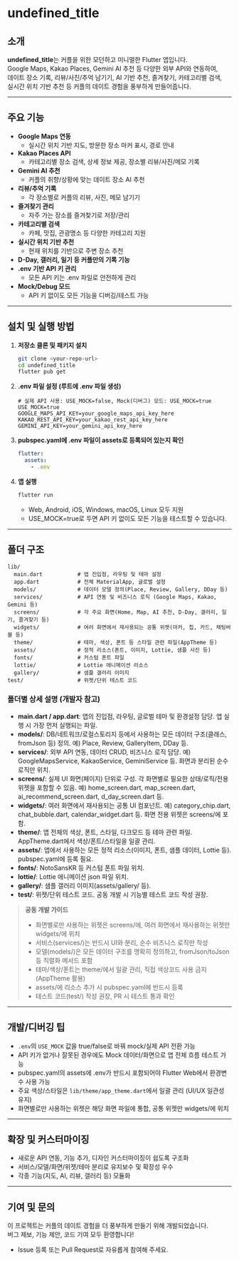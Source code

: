 

# undefined_title

## 소개

**undefined_title**는 커플을 위한 모던하고 미니멀한 Flutter 앱입니다.  
Google Maps, Kakao Places, Gemini AI 추천 등 다양한 외부 API와 연동하여,  
데이트 장소 기록, 리뷰/사진/추억 남기기, AI 기반 추천, 즐겨찾기, 카테고리별 검색,  
실시간 위치 기반 추천 등 커플의 데이트 경험을 풍부하게 만들어줍니다.

---

## 주요 기능

- **Google Maps 연동**  
  - 실시간 위치 기반 지도, 방문한 장소 마커 표시, 경로 안내
- **Kakao Places API**  
  - 카테고리별 장소 검색, 상세 정보 제공, 장소별 리뷰/사진/메모 기록
- **Gemini AI 추천**  
  - 커플의 취향/상황에 맞는 데이트 장소 AI 추천
- **리뷰/추억 기록**  
  - 각 장소별로 커플의 리뷰, 사진, 메모 남기기
- **즐겨찾기 관리**  
  - 자주 가는 장소를 즐겨찾기로 저장/관리
- **카테고리별 검색**  
  - 카페, 맛집, 관광명소 등 다양한 카테고리 지원
- **실시간 위치 기반 추천**  
  - 현재 위치를 기반으로 주변 장소 추천
- **D-Day, 갤러리, 일기 등 커플만의 기록 기능**
- **.env 기반 API 키 관리**  
  - 모든 API 키는 .env 파일로 안전하게 관리
- **Mock/Debug 모드**  
  - API 키 없이도 모든 기능을 디버깅/테스트 가능

---

## 설치 및 실행 방법

1. **저장소 클론 및 패키지 설치**
   ```bash
   git clone <your-repo-url>
   cd undefined_title
   flutter pub get
   ```

2. **.env 파일 설정 (루트에 .env 파일 생성)**
   ```env
   # 실제 API 사용: USE_MOCK=false, Mock(디버그) 모드: USE_MOCK=true
   USE_MOCK=true
   GOOGLE_MAPS_API_KEY=your_google_maps_api_key_here
   KAKAO_REST_API_KEY=your_kakao_rest_api_key_here
   GEMINI_API_KEY=your_gemini_api_key_here
   ```

3. **pubspec.yaml에 .env 파일이 assets로 등록되어 있는지 확인**
   ```yaml
   flutter:
     assets:
       - .env
   ```

4. **앱 실행**
   ```bash
   flutter run
   ```
   - Web, Android, iOS, Windows, macOS, Linux 모두 지원
   - USE_MOCK=true로 두면 API 키 없이도 모든 기능을 테스트할 수 있습니다.

---

## 폴더 구조


```
lib/
  main.dart           # 앱 진입점, 라우팅 및 테마 설정
  app.dart            # 전체 MaterialApp, 글로벌 설정
  models/             # 데이터 모델 정의(Place, Review, Gallery, DDay 등)
  services/           # API 연동 및 비즈니스 로직 (Google Maps, Kakao, Gemini 등)
  screens/            # 각 주요 화면(Home, Map, AI 추천, D-Day, 갤러리, 일기, 즐겨찾기 등)
  widgets/            # 여러 화면에서 재사용되는 공통 위젯(마커, 칩, 카드, 채팅버블 등)
  theme/              # 테마, 색상, 폰트 등 스타일 관련 파일(AppTheme 등)
  assets/             # 정적 리소스(폰트, 이미지, Lottie, 샘플 사진 등)
  fonts/              # 커스텀 폰트 파일
  lottie/             # Lottie 애니메이션 리소스
  gallery/            # 샘플 갤러리 이미지
test/                 # 위젯/단위 테스트 코드
```

### 폴더별 상세 설명 (개발자 참고)

- **main.dart / app.dart**: 앱의 진입점, 라우팅, 글로벌 테마 및 환경설정 담당. 앱 실행 시 가장 먼저 실행되는 파일.
- **models/**: DB/네트워크/로컬스토리지 등에서 사용하는 모든 데이터 구조(클래스, fromJson 등) 정의. 예) Place, Review, GalleryItem, DDay 등.
- **services/**: 외부 API 연동, 데이터 CRUD, 비즈니스 로직 담당. 예) GoogleMapsService, KakaoService, GeminiService 등. 화면과 분리된 순수 로직만 위치.
- **screens/**: 실제 UI 화면(페이지) 단위로 구성. 각 화면별로 필요한 상태/로직/전용 위젯을 포함할 수 있음. 예) home_screen.dart, map_screen.dart, ai_recommend_screen.dart, d_day_screen.dart 등.
- **widgets/**: 여러 화면에서 재사용되는 공통 UI 컴포넌트. 예) category_chip.dart, chat_bubble.dart, calendar_widget.dart 등. 화면 전용 위젯은 screens/에 포함.
- **theme/**: 앱 전체의 색상, 폰트, 스타일, 다크모드 등 테마 관련 파일. AppTheme.dart에서 색상/폰트/스타일을 일괄 관리.
- **assets/**: 앱에서 사용하는 모든 정적 리소스(이미지, 폰트, 샘플 데이터, Lottie 등). pubspec.yaml에 등록 필요.
- **fonts/**: NotoSansKR 등 커스텀 폰트 파일 위치.
- **lottie/**: Lottie 애니메이션 json 파일 위치.
- **gallery/**: 샘플 갤러리 이미지(assets/gallery/ 등).
- **test/**: 위젯/단위 테스트 코드. 공동 개발 시 기능별 테스트 코드 작성 권장.

> **공동 개발 가이드**
> - 화면별로만 사용하는 위젯은 screens/에, 여러 화면에서 재사용하는 위젯만 widgets/에 위치
> - 서비스(services/)는 반드시 UI와 분리, 순수 비즈니스 로직만 작성
> - 모델(models/)은 모든 데이터 구조를 명확히 정의하고, fromJson/toJson 등 직렬화 메서드 포함
> - 테마/색상/폰트는 theme/에서 일괄 관리, 직접 색상코드 사용 금지(AppTheme 활용)
> - assets/에 리소스 추가 시 pubspec.yaml에 반드시 등록
> - 테스트 코드(test/) 작성 권장, PR 시 테스트 통과 확인

---

## 개발/디버깅 팁

- `.env`의 `USE_MOCK` 값을 true/false로 바꿔 mock/실제 API 전환 가능
- API 키가 없거나 잘못된 경우에도 Mock 데이터/화면으로 앱 전체 흐름 테스트 가능
- pubspec.yaml의 assets에 .env가 반드시 포함되어야 Flutter Web에서 환경변수 사용 가능
- 주요 색상/스타일은 `lib/theme/app_theme.dart`에서 일괄 관리 (UI/UX 일관성 유지)
- 화면별로만 사용하는 위젯은 해당 화면 파일에 통합, 공통 위젯만 widgets/에 위치

---

## 확장 및 커스터마이징

- 새로운 API 연동, 기능 추가, 디자인 커스터마이징이 쉽도록 구조화
- 서비스/모델/화면/위젯/테마 분리로 유지보수 및 확장성 우수
- 각종 기능(지도, AI, 리뷰, 갤러리 등) 모듈화

---

## 기여 및 문의

이 프로젝트는 커플의 데이트 경험을 더 풍부하게 만들기 위해 개발되었습니다.  
버그 제보, 기능 제안, 코드 기여 모두 환영합니다!  
- Issue 등록 또는 Pull Request로 자유롭게 참여해 주세요.

